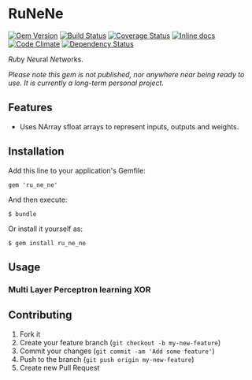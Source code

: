 # RuNeNe

[![Gem Version](https://badge.fury.io/rb/ru_ne_ne.png)](http://badge.fury.io/rb/ru_ne_ne)
[![Build Status](https://travis-ci.org/neilslater/ru_ne_ne.png?branch=master)](http://travis-ci.org/neilslater/ru_ne_ne)
[![Coverage Status](https://coveralls.io/repos/neilslater/ru_ne_ne/badge.png?branch=master)](https://coveralls.io/r/neilslater/ru_ne_ne?branch=master)
[![Inline docs](http://inch-ci.org/github/neilslater/ru_ne_ne.png?branch=master)](http://inch-ci.org/github/neilslater/ru_ne_ne)
[![Code Climate](https://codeclimate.com/github/neilslater/ru_ne_ne.png)](https://codeclimate.com/github/neilslater/ru_ne_ne)
[![Dependency Status](https://gemnasium.com/neilslater/ru_ne_ne.png)](https://gemnasium.com/neilslater/ru_ne_ne)

*Ru*by *Ne*ural *Ne*tworks.

*Please note this gem is not published, nor anywhere near being ready to use. It is currently a long-term personal project.*

## Features

 * Uses NArray sfloat arrays to represent inputs, outputs and weights.

## Installation

Add this line to your application's Gemfile:

    gem 'ru_ne_ne'

And then execute:

    $ bundle

Or install it yourself as:

    $ gem install ru_ne_ne

## Usage

### Multi Layer Perceptron learning XOR



## Contributing

1. Fork it
2. Create your feature branch (`git checkout -b my-new-feature`)
3. Commit your changes (`git commit -am 'Add some feature'`)
4. Push to the branch (`git push origin my-new-feature`)
5. Create new Pull Request
